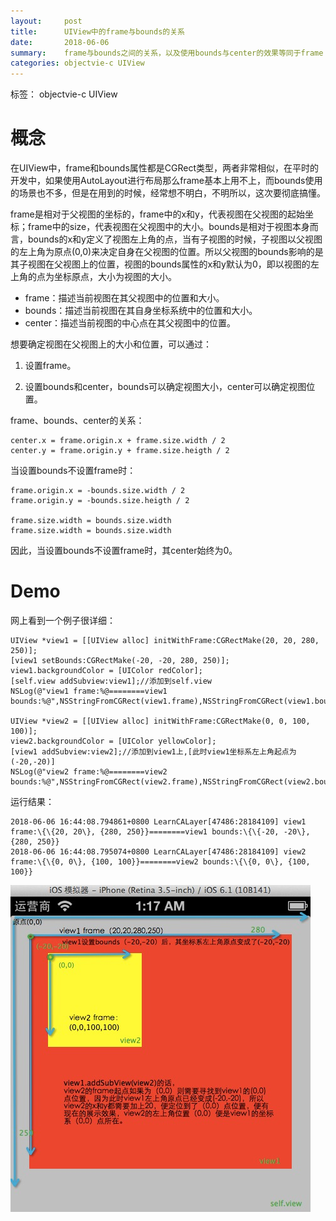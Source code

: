 ```yaml
---
layout:     post
title:      UIView中的frame与bounds的关系
date:       2018-06-06
summary:    frame与bounds之间的关系，以及使用bounds与center的效果等同于frame
categories: objectvie-c UIView
---
```


标签： objectvie-c UIView

# 概念

在UIView中，frame和bounds属性都是CGRect类型，两者非常相似，在平时的开发中，如果使用AutoLayout进行布局那么frame基本上用不上，而bounds使用的场景也不多，但是在用到的时候，经常想不明白，不明所以，这次要彻底搞懂。

frame是相对于父视图的坐标的，frame中的x和y，代表视图在父视图的起始坐标；frame中的size，代表视图在父视图中的大小。bounds是相对于视图本身而言，bounds的x和y定义了视图左上角的点，当有子视图的时候，子视图以父视图的左上角为原点(0,0)来决定自身在父视图的位置。所以父视图的bounds影响的是其子视图在父视图上的位置，视图的bounds属性的x和y默认为0，即以视图的左上角的点为坐标原点，大小为视图的大小。

*	frame：描述当前视图在其父视图中的位置和大小。
*	bounds：描述当前视图在其自身坐标系统中的位置和大小。
*	center：描述当前视图的中心点在其父视图中的位置。

想要确定视图在父视图上的大小和位置，可以通过：

1.	设置frame。

2.	设置bounds和center，bounds可以确定视图大小，center可以确定视图位置。

frame、bounds、center的关系：

```
center.x = frame.origin.x + frame.size.width / 2
center.y = frame.origin.y + frame.size.heigth / 2
```

当设置bounds不设置frame时：

```
frame.origin.x = -bounds.size.width / 2
frame.origin.y = -bounds.size.heigth / 2

frame.size.width = bounds.size.width
frame.size.width = bounds.size.width
```

因此，当设置bounds不设置frame时，其center始终为0。

# Demo

网上看到一个例子很详细：

```
UIView *view1 = [[UIView alloc] initWithFrame:CGRectMake(20, 20, 280, 250)];  
[view1 setBounds:CGRectMake(-20, -20, 280, 250)];  
view1.backgroundColor = [UIColor redColor];  
[self.view addSubview:view1];//添加到self.view  
NSLog(@"view1 frame:%@========view1 bounds:%@",NSStringFromCGRect(view1.frame),NSStringFromCGRect(view1.bounds));  
  
UIView *view2 = [[UIView alloc] initWithFrame:CGRectMake(0, 0, 100, 100)];  
view2.backgroundColor = [UIColor yellowColor];  
[view1 addSubview:view2];//添加到view1上,[此时view1坐标系左上角起点为(-20,-20)]  
NSLog(@"view2 frame:%@========view2 bounds:%@",NSStringFromCGRect(view2.frame),NSStringFromCGRect(view2.bounds));  
```

运行结果：

```
2018-06-06 16:44:08.794861+0800 LearnCALayer[47486:28184109] view1 frame:\{\{20, 20\}, {280, 250}}========view1 bounds:\{\{-20, -20\}, {280, 250}}
2018-06-06 16:44:08.795074+0800 LearnCALayer[47486:28184109] view2 frame:\{\{0, 0\}, {100, 100}}========view2 bounds:\{\{0, 0\}, {100, 100}}
```

![frame_eg](/images/frame_eg.jpg)